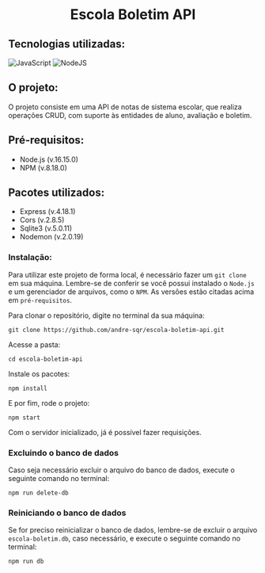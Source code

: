 <h1 align="center">Escola Boletim API</h1>

## Tecnologias utilizadas:

![JavaScript](https://img.shields.io/badge/javascript-%23323330.svg?style=for-the-badge&logo=javascript&logoColor=%23F7DF1E)
![NodeJS](https://img.shields.io/badge/node.js-6DA55F?style=for-the-badge&logo=node.js&logoColor=white)

## O projeto:

O projeto consiste em uma API de notas de sistema escolar, que realiza operações CRUD, com suporte às entidades de aluno, avaliação e boletim. 

## Pré-requisitos:

- Node.js (v.16.15.0)
- NPM (v.8.18.0)

## Pacotes utilizados:

- Express (v.4.18.1)
- Cors (v.2.8.5)
- Sqlite3 (v.5.0.11)
- Nodemon (v.2.0.19)

### Instalação: 

Para utilizar este projeto de forma local, é necessário fazer um `git clone` em sua máquina. Lembre-se de conferir se você possui instalado o `Node.js` e um gerenciador de arquivos, como o `NPM`. As versões estão citadas acima em `pré-requisitos`.

Para clonar o repositório, digite no terminal da sua máquina:

```
git clone https://github.com/andre-sqr/escola-boletim-api.git
```

Acesse a pasta:

```
cd escola-boletim-api
```

Instale os pacotes:

```
npm install
```

E por fim, rode o projeto:

```
npm start
```

Com o servidor inicializado, já é possível fazer requisições. 

### Excluindo o banco de dados

Caso seja necessário excluir o arquivo do banco de dados, execute o seguinte comando no terminal:

```
npm run delete-db
```

### Reiniciando o banco de dados

Se for preciso reinicializar o banco de dados, lembre-se de excluir o arquivo `escola-boletim.db`, caso necessário, e execute o seguinte comando no terminal:

```
npm run db
```